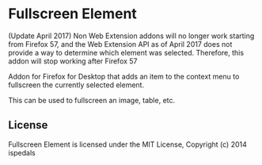 # Fullscreen Element

(Update April 2017) Non Web Extension addons will no longer work starting from Firefox 57, and the Web Extension API as of April 2017 does not provide a way to determine which element was selected. Therefore, this addon will stop working after Firefox 57


Addon for Firefox for Desktop that adds an item to the context menu to fullscreen the currently selected element.

This can be used to fullscreen an image, table, etc.

## License
Fullscreen Element is licensed under the MIT License, Copyright (c) 2014 ispedals

